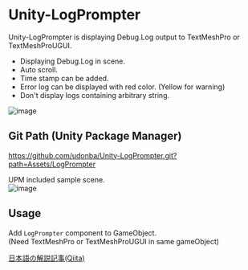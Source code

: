 # Unity-LogPrompter

Unity-LogPrompter is displaying Debug.Log output to TextMeshPro or TextMeshProUGUI.
- Displaying Debug.Log in scene.
- Auto scroll.
- Time stamp can be added.
- Error log can be displayed with red color. (Yellow for warning)
- Don't display logs containing arbitrary string.

![image](https://user-images.githubusercontent.com/41992866/129999853-8f4b6364-4040-4bb4-9a9f-c76984901047.png)


## Git Path (Unity Package Manager)
https://github.com/udonba/Unity-LogPrompter.git?path=Assets/LogPrompter

UPM included sample scene.  
![image](https://user-images.githubusercontent.com/41992866/129999346-ca4a01a2-8914-4d34-b6a1-2387818aa4f8.png)

## Usage
Add `LogPrompter` component to GameObject.  
(Need TextMeshPro or TextMeshProUGUI in same gameObject)

[日本語の解説記事(Qiita)](https://qiita.com/_udonba/items/7453c1a2cca1517857e3)

